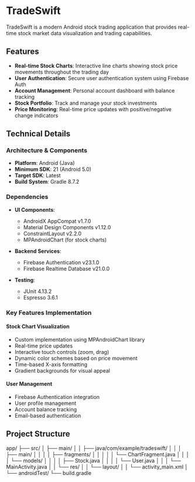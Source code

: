 # TradeSwift

TradeSwift is a modern Android stock trading application that provides real-time stock market data visualization and trading capabilities.

## Features

- **Real-time Stock Charts**: Interactive line charts showing stock price movements throughout the trading day
- **User Authentication**: Secure user authentication system using Firebase Auth
- **Account Management**: Personal account dashboard with balance tracking
- **Stock Portfolio**: Track and manage your stock investments
- **Price Monitoring**: Real-time price updates with positive/negative change indicators

## Technical Details

### Architecture & Components

- **Platform**: Android (Java)
- **Minimum SDK**: 21 (Android 5.0)
- **Target SDK**: Latest
- **Build System**: Gradle 8.7.2

### Dependencies

- **UI Components**:
  - AndroidX AppCompat v1.7.0
  - Material Design Components v1.12.0
  - ConstraintLayout v2.2.0
  - MPAndroidChart (for stock charts)

- **Backend Services**:
  - Firebase Authentication v23.1.0
  - Firebase Realtime Database v21.0.0

- **Testing**:
  - JUnit 4.13.2
  - Espresso 3.6.1

### Key Features Implementation

#### Stock Chart Visualization
- Custom implementation using MPAndroidChart library
- Real-time price updates
- Interactive touch controls (zoom, drag)
- Dynamic color schemes based on price movement
- Time-based X-axis formatting
- Gradient backgrounds for visual appeal

#### User Management
- Firebase Authentication integration
- User profile management
- Account balance tracking
- Email-based authentication

## Project Structure 
app/
├── src/
│ ├── main/
│ │ ├── java/com/example/tradeswift/
│ │ │ ├── main/
│ │ │ │ ├── fragments/
│ │ │ │ │ └── ChartFragment.java
│ │ │ │ └── models/
│ │ │ │ ├── Stock.java
│ │ │ │ └── User.java
│ │ │ └── MainActivity.java
│ │ └── res/
│ │ └── layout/
│ │ └── activity_main.xml
│ └── androidTest/
└── build.gradle

